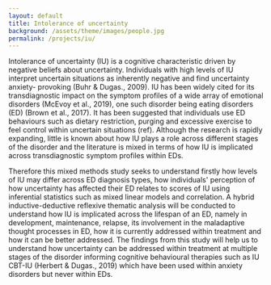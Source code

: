 ```yaml
---
layout: default
title: Intolerance of uncertainty
background: /assets/theme/images/people.jpg
permalink: /projects/iu/
---
```


Intolerance of uncertainty (IU) is a cognitive characteristic driven by negative beliefs about uncertainty. Individuals with high levels of IU interpret uncertain situations as inherently negative and find uncertainty anxiety- provoking (Buhr & Dugas., 2009). IU has been widely cited for its transdiagnostic impact on the symptom profiles of a wide array of emotional disorders (McEvoy et al., 2019), one such disorder being eating disorders (ED) (Brown et al., 2017). It has been suggested that individuals use ED behaviours such as dietary restriction, purging and excessive exercise to feel control within uncertain situations (ref). Although the research is rapidly expanding, little is known about how IU plays a role across different stages of the disorder and the literature is mixed in terms of how IU is implicated across transdiagnostic symptom profiles within EDs. 

Therefore this mixed methods study seeks to understand firstly how levels of IU may differ across ED diagnosis types, how individuals' perception of how uncertainty has affected their ED relates to scores of IU using inferential statistics such as mixed linear models and correlation. A hybrid inductive-deductive reflexive thematic analysis will be conducted to understand how IU is implicated across the lifespan of an ED, namely in development, maintenance, relapse, its involvement in the maladaptive thought processes in ED, how it is currently addressed within treatment and how it can be better addressed. The findings from this study will help us to understand how uncertainty can be addressed within treatment at multiple stages of the disorder informing cognitive behavioural therapies such as IU CBT-IU (Herbert & Dugas., 2019) which have been used within anxiety disorders but never within EDs.
